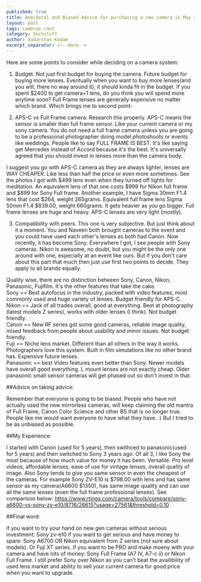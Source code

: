 ```yaml
---
published: true
title: Anecdotal and Biased Advice for purchasing a new camera in May 2024
layout: post
tags: cameras rant
category: techstuff
author: Sudarshan Kadam
excerpt_separator: <!--more-->
---
```

Here are some points to consider while deciding on a camera system:
1. Budget. Not just first budget for buying the camera. Future budget for buying more lenses. Eventually when you want to buy more lenses(and you will, there no way around it), it should kinda fit in the budget. If you spent $2400 to get camera+1 lens, do you think you will spend more anytime soon? 
Full Frame lenses are generally expensive no matter which brand. Which brings me to second point:

2. APS-C vs Full Frame camera: Research this properly. APS-C means the sensor is smaller than full frame sensor. Like your current camera or my sony camera. You do not need a full frame camera unless you are going to be a professional photographer doing model photoshoots or events like weddings. People like to say FULL FRAME IS BEST. It's like saying get Mercedes instead of Accord because it's the best. 
It's universally agreed that you should invest in lenses more than the camera body.

  I suggest you go with APS-C camera as they are always lighter, lenses are WAY CHEAPER. Like less than half the price or even more sometimes. 
  See the photos I got with $499 lens even when they turned off lights for meditation. An equivalent lens of that one costs $999 for Nikon full frame and $899 for Sony Full frame. 
  Another example, I have Sigma 30mm F1.4 lens that cost $264, weight 265grams. Equivalent full frame lens Sigma 50mm F1.4 $839.00, weight 660grams. It gets heavier as you go bigger. 
  Full frame lenses are huge and heavy. APS-C lenses are very light (mostly).

3. Compatibility with peers. This one is very subjective. But just think about it a moment. You and Naveen both brought cameras to the event and you could have used each other's lenses as both had Canon. Now recently, it has become Sony. Everywhere I got, I see people with Sony cameras. Nikon is awesome, no doubt, but you might be the only one around with one, especially at an event like ours. But if you don't care about this part that much then just use first two points to decide. They apply to all brands equally.

Quality wise, there are no distinction between Sony, Canon, Nikon, Panasonic, Fujifilm. It's the other features that take the cake.  
Sony == Best autofocus in the industry, packed with video features, most commonly used and huge variety of lenses. Budget friendly for APS-C.  
Nikon == Jack of all trades overall, good at everything. Best at photography (latest models Z series), works with older lenses (I think). Not budget friendly.  
Canon == New RF series got some good cameras, reliable image quality, mixed feedback from people about usability and minor issues. Not budget friendly.  
Fuji == Niche lens market. Different than all others in the way it works. Photographers love this system. Built in film simulations like no other brand has. Expensive future lenses.  
Panasonic == best Video features even better than Sony. Newer models have overall good everything. L mount lenses are not exactly cheap. Older panasonic small sensor cameras will get phased out so don't invest in that.  

##Advice on taking advice:

Remember that everyone is going to be biased.
People who have not actually used the new mirrorless cameras, will keep claiming the old mantra of Full Frame, Canon Color Science and other BS that is no longer true.
People like me would want everyone to have what they have. :) But I tried to be as unbiased as possible.

##My Experience:

I started with Canon (used for 5 years), then swithced to panasonic(used for 5 years) and then switched to Sony 3 years ago. Of all 3, I like Sony the most because of how much value for money it has been. Versatile. Pro level videos, affordable lenses, ease of use for vintage lenses, overall quality of image. Also Sony tends to give you same sensor in even the cheapest of the cameras. For example Sony ZV-E10 is $798.00 with lens and has same sensor as my camera(A6600 $1350), has same image quality and can use all the same lenses (even the full frame professional lenses).  See comparison below:
https://www.rtings.com/camera/tools/compare/sony-a6600-vs-sony-zv-e10/8716/26615?usage=27561&threshold=0.10

##Final word: 

if you want to try your hand on new gen cameras without serious investment: Sony zv-e10
if you want to get serious and have money to spare: Sony A6700 OR Nikon equivalent from Z series (not sure about models). Or Fuji XT series.
if you want to be PRO and make moeny with your camera and have lots of money: Sony Full Frame (A7 IV, A7-c ii) or Nikon Full Frame. I still prefer Sony over Nikon as you can't beat the availibility of used lens market and ability to sell your current camera for good price when you want to upgrade.
